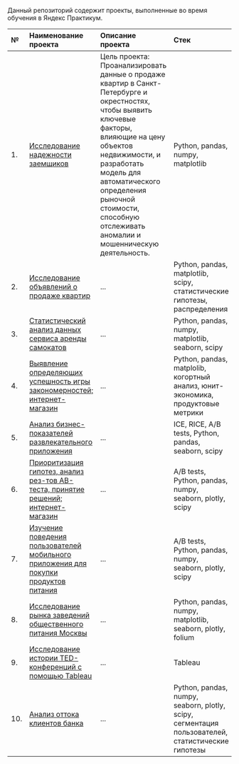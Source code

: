 Данный репозиторий содержит проекты, выполненные во время обучения в Яндекс Практикум.

| №  | Наименование проекта  | Описание проекта | Стек |
|:-- |:----------------------|:--------------|:-------------|
| 1. |[Исследование надежности заемщиков](https://github.com/Timofey-Lokhtin/educational_projects/tree/main/1%20%D0%98%D1%81%D1%81%D0%BB%D0%B5%D0%B4%D0%BE%D0%B2%D0%B0%D0%BD%D0%B8%D0%B5%20%D0%BD%D0%B0%D0%B4%D0%B5%D0%B6%D0%BD%D0%BE%D1%81%D1%82%D0%B8%20%D0%B7%D0%B0%D0%B5%D0%BC%D1%89%D0%B8%D0%BA%D0%BE%D0%B2)|Цель проекта: Проанализировать данные о продаже квартир в Санкт-Петербурге и окрестностях, чтобы выявить ключевые факторы, влияющие на цену объектов недвижимости, и разработать модель для автоматического определения рыночной стоимости, способную отслеживать аномалии и мошенническую деятельность. |Python, pandas, numpy, matplotlib|
| 2. |[Исследование объявлений о продаже квартир](https://github.com/RomanGHP/DA-projects-yandex/tree/main/02_Statistical_analysis_GoFast_rental_service)| ... |Python, pandas, matplotlib, scipy, статистические гипотезы, распределения|
| 3. |[Статистический анализ данных сервиса аренды самокатов](https://github.com/RomanGHP/DA-projects-yandex/tree/main/03_Gaming_industry_analysis)| ... |Python, pandas, numpy, matplotlib, seaborn, scipy|
| 4. |[Выявление определяющих успешность игры закономерностей; интернет-магазин](https://github.com/RomanGHP/DA-projects-yandex/tree/main/04_Analysis_of_business_indicators)| ... |Python, pandas, matplolib, когортный анализ, юнит-экономика, продуктовые метрики|
| 5. |[Анализ бизнес-показателей развлекательного приложения](https://github.com/RomanGHP/DA-projects-yandex/tree/main/05_Prioritization_of_hypotheses_A-B_test)| ... |ICE, RICE, A/B tests, Python, pandas, seaborn, scipy|
| 6. |[Приоритизация гипотез, анализ рез-тов AB-теста, принятие решений; интернет-магазин](https://github.com/RomanGHP/DA-projects-yandex/tree/main/06_Event_analytics_A-B_test)| ... |A/B tests, Python, pandas, numpy, seaborn, plotly, scipy|
| 7. |[Изучение поведения пользователей мобильного приложения для покупки продуктов питания](https://github.com/RomanGHP/DA-projects-yandex/tree/main/06_Event_analytics_A-B_test)| ... |A/B tests, Python, pandas, numpy, seaborn, plotly, scipy|
| 8. |[Исследование рынка заведений общественного питания Москвы](https://github.com/RomanGHP/DA-projects-yandex/tree/main/07_Moscow_catering_analysis)| ... |Python, pandas, numpy, matplotlib, seaborn, plotly, folium|
| 9. |[Исследование истории TED-конференций с помощью Tableau](https://github.com/RomanGHP/DA-projects-yandex/tree/main/08_Tableau_dashbord_TED)| ... |Tableau|
| 10. |[Анализ оттока клиентов банка](https://github.com/RomanGHP/DA-projects-yandex/tree/main/09_Bank_churn_graduation_project)| ... |Python, pandas, numpy, seaborn, plotly, scipy, сегментация пользователей, статистические гипотезы|
